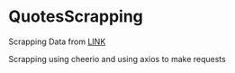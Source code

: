 # QuotesScrapping
 
 Scrapping Data from [LINK](http://quotes.toscrape.com/ "Quotes here")
 
 Scrapping using cheerio and using axios to make requests
 
